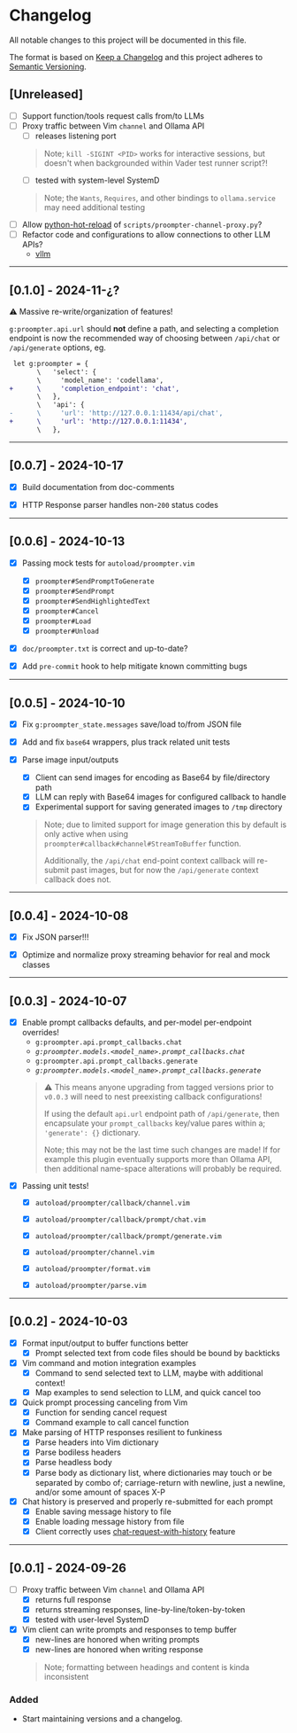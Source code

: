 # Changelog
[heading__changelog]: #changelog


All notable changes to this project will be documented in this file.

The format is based on [Keep a Changelog][] and this project adheres to
[Semantic Versioning][].


## [Unreleased]
[heading__unreleased]: #unreleased


- [ ] Support function/tools request calls from/to LLMs
- [ ] Proxy traffic between Vim `channel` and Ollama API
  - [ ] releases listening port
   > Note; `kill -SIGINT <PID>` works for interactive sessions, but doesn't
   > when backgrounded within Vader test runner script?!
  - [ ] tested with system-level SystemD
   > Note; the `Wants`, `Requires`, and other bindings to `ollama.service` may
   > need additional testing
- [ ] Allow [python-hot-reload][] of `scripts/proompter-channel-proxy.py`?
- [ ] Refactor code and configurations to allow connections to other LLM APIs?
  - [vllm][]

[python-hot-reload]: https://stackoverflow.com/questions/29960634/reload-the-currently-running-python-script
[vllm]: https://docs.vllm.ai/en/latest/getting_started/quickstart.html

______


## [0.1.0] - 2024-11-¿?


:warning: Massive re-write/organization of features!

`g:proompter.api.url` should **not** define a path, and selecting a completion
endpoint is now the recommended way of choosing between `/api/chat` or
`/api/generate` options, eg.

```diff
 let g:proompter = {
       \   'select': {
       \     'model_name': 'codellama',
+      \     'completion_endpoint': 'chat',
       \   },
       \   'api': {
-      \     'url': 'http://127.0.0.1:11434/api/chat',
+      \     'url': 'http://127.0.0.1:11434',
       \   },
```


______


## [0.0.7] - 2024-10-17


- [X] Build documentation from doc-comments
- [X] HTTP Response parser handles non-`200` status codes


______


## [0.0.6] - 2024-10-13


- [X] Passing mock tests for `autoload/proompter.vim`
  - [X] `proompter#SendPromptToGenerate`
  - [X] `proompter#SendPrompt`
  - [X] `proompter#SendHighlightedText`
  - [X] `proompter#Cancel`
  - [X] `proompter#Load`
  - [X] `proompter#Unload`
- [X] `doc/proompter.txt` is correct and up-to-date?
- [X] Add `pre-commit` hook to help mitigate known committing bugs


______


## [0.0.5] - 2024-10-10


- [X] Fix `g:proompter_state.messages` save/load to/from JSON file
- [X] Add and fix `base64` wrappers, plus track related unit tests
- [X] Parse image input/outputs
  - [X] Client can send images for encoding as Base64 by file/directory path
  - [X] LLM can reply with Base64 images for configured callback to handle
  - [X] Experimental support for saving generated images to `/tmp` directory
   > Note; due to limited support for image generation this by default is only
   > active when using `proompter#callback#channel#StreamToBuffer` function.
   >
   > Additionally, the `/api/chat` end-point context callback will re-submit
   > past images, but for now the `/api/generate` context callback does not.


______


## [0.0.4] - 2024-10-08


- [X] Fix JSON parser!!!
- [X] Optimize and normalize proxy streaming behavior for real and mock classes


______


## [0.0.3] - 2024-10-07


- [X] Enable prompt callbacks defaults, and per-model per-endpoint overrides!
  - `g:proompter.api.prompt_callbacks.chat`
  - _`g:proompter.models.<model_name>.prompt_callbacks.chat`_
  - `g:proompter.api.prompt_callbacks.generate`
  - _`g:proompter.models.<model_name>.prompt_callbacks.generate`_
   > :warning: This means anyone upgrading from tagged versions prior to
   > `v0.0.3` will need to nest preexisting callback configurations!
   >
   > If using the default `api.url` endpoint path of `/api/generate`, then
   > encapsulate your `prompt_callbacks` key/value pares within a;
   > `'generate': {}` dictionary.
   >
   > Note; this may not be the last time such changes are made!  If for example
   > this plugin eventually supports more than Ollama API, then additional
   > name-space alterations will probably be required.
- [X] Passing unit tests!
  - [X] `autoload/proompter/callback/channel.vim`
  - [X] `autoload/proompter/callback/prompt/chat.vim`
  - [X] `autoload/proompter/callback/prompt/generate.vim`
  - [X] `autoload/proompter/channel.vim`
  - [X] `autoload/proompter/format.vim`
  - [X] `autoload/proompter/parse.vim`


______


## [0.0.2] - 2024-10-03


- [X] Format input/output to buffer functions better
  - [X] Prompt selected text from code files should be bound by backticks
- [X] Vim command and motion integration examples
  - [X] Command to send selected text to LLM, maybe with additional context!
  - [X] Map examples to send selection to LLM, and quick cancel too
- [X] Quick prompt processing canceling from Vim
  - [X] Function for sending cancel request
  - [X] Command example to call cancel function
- [X] Make parsing of HTTP responses resilient to funkiness
  - [X] Parse headers into Vim dictionary
  - [X] Parse bodiless headers
  - [X] Parse headless body
  - [X] Parse body as dictionary list, where dictionaries may touch or be
    separated by combo of; carriage-return with newline, just a newline, and/or
    some amount of spaces X-P
- [X] Chat history is preserved and properly re-submitted for each prompt
  - [X] Enable saving message history to file
  - [X] Enable loading message history from file
  - [X] Client correctly uses [chat-request-with-history][] feature

[chat-request-with-history]: https://github.com/ollama/ollama/blob/main/docs/api.md#chat-request-with-history


______


## [0.0.1] - 2024-09-26


- [ ] Proxy traffic between Vim `channel` and Ollama API
  - [X] returns full response
  - [X] returns streaming responses, line-by-line/token-by-token
  - [X] tested with user-level SystemD
- [X] Vim client can write prompts and responses to temp buffer
  - [x] new-lines are honored when writing prompts
  - [X] new-lines are honored when writing response
   > Note; formatting between headings and content is kinda inconsistent

### Added


- Start maintaining versions and a changelog.


[Keep a Changelog]: https://keepachangelog.com/en/1.0.0/
[Semantic Versioning]: https://semver.org/spec/v2.0.0.html

